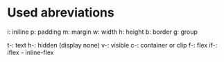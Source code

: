 # Used abreviations

i:	iniline
p:	padding
m:	margin
w: width
h: height
b: border
g: group

t-:	text
h-: hidden (display none)
v-: visible
c-: container or clip
f-: flex
if-: iflex - inline-flex
